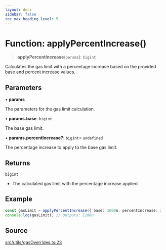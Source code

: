 ```yaml
---
layout: docs
sidebar: false
toc_max_heading_level: 5
---
```


# Function: applyPercentIncrease()

> **applyPercentIncrease**(`params`): `bigint`

Calculates the gas limit with a percentage increase based on the provided base and percent increase values.

## Parameters

• **params**

The parameters for the gas limit calculation.

• **params.base**: `bigint`

The base gas limit.

• **params.percentIncrease?**: `bigint`= `undefined`

The percentage increase to apply to the base gas limit.

## Returns

`bigint`

- The calculated gas limit with the percentage increase applied.

## Example

```ts
const gasLimit = applyPercentIncrease({ base: 1000n, percentIncrease: 20n });
console.log(gasLimit); // Outputs: 1200n
```

## Source

[src/utils/gasOverrides.ts:23](https://github.com/anegg0/arbitrum-orbit-sdk/blob/b24cbe9cd68eb30d18566196d2c909bd4086db10/src/utils/gasOverrides.ts#L23)
